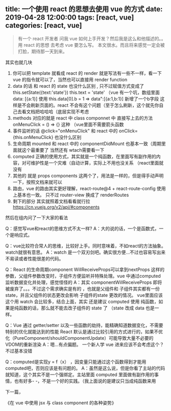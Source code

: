 title: 一个使用 react 的思想去使用 vue 的方式
date: 2019-04-28 12:00:00
tags: [react, vue]
categories: [react, vue]
---

> 有一个 react 开发者 问我 vue 如何上手开发？然后我是这么和他描述的。。
> 用 react 的思想 去考虑 vue 要怎么写。
> 本文很水。而且将来感觉一定会被打脸，期待那一天到来。

 <!-- more -->

其实也就几块

1. 你可以把 template 就看成 react 的 render 就是写法有一些不一样，看一下 vue 的指令就可以了，当然也可以直接用 render function
2. data 的话 和 react 的 state 也没什么区别 , 只不过赋值方式变成了 this.setState({text:'state'})  this.text = 'state' （vue 有一个坑，数组里面 data: [{a:1}]  使用 this.data[0].b = 1 => data":[{a:1,b:1}] 新增了一个b字段 这样是不会刷新页面的。react 不会有这个问题（至于怎么刷新，这个就先你自己去看文档把哈哈哈（底层实现不考虑
3. methods 对应的就是 react 中 class componnet 中 直接写上去的方法  onMenuClick = () => {} 这种 （vue里面不需要箭头函数
4. 事件监听的话 @click="onMenuClick" 和 react 中的  onClick={this.onMenuClick} 也没什么区别
5. 生命周期 mounted 和 react 中的 componentDidMount 也基本一致（周期里面就这个最重要了 当然还有 wtach需要看一下
6. computed 正确的使用方式，其实就是一个纯函数，在里面写有副作用的内容，对可维护性是一个灾难（自动计算，实际上不用也没关系 （react里面就没有
7. 其他的 就是 props components 这两个了，用法是一样的，但是得手动声明一下，按照文档来就可以
8. 路由，vue 的路由其实更好理解，react-route@4 + react-route-config 使用上基本也一致。 只不过 router-view 换成了 renderRoutes
9. 剩下的部分 其实就照着文档看看就行拉 https://cn.vuejs.org/v2/api/#components

然后在组内问了一下大家的看法

Q：感觉写vue和react的思维方式不太一样?
A：大的说的话，一个是函数式，一个是响应式。

Q：vue比较符合常人的思维，比较好上手。同时意味着，不如react的方法抽象。watch就很有意思。
A：watch 是一个双刃剑吧。确实很方便...不过也容易写出来不易读或者性能很差的代码。

Q：React 的生命周期component WillReceiveProps可以拿到nextProps 这样的参数，父组件参数改变时，子组件方便监听并特殊处理。vue 中通过computed 监听数据变化并处理，感觉怪怪的
A：其实 componentWillReceiveProps 即将被废弃了。。。不过这个需求确实是有的 ，也就是父组件和 子组件其实都有一份state，并且父组件的状态更改会影响 子组件的state 更改的情况。 vue里面应该这个用 watch 会比较多，结合上面，其实 还是建议 computed 使用 纯函数，如果是纯函数的话，那么就不能去改子组件的 state 了 （state 改成 data 也是一样。

Q：Vue 通过 getter/setter 以及一些函数的劫持，能精确知道数据变化，不需要特别的优化就能达到的性能
React 默认是通过比较引用的方式进行的，如果不优化（PureComponent/shouldComponentUpdate）可能导致大量不必要的VDOM的重新渲染
A：嗯...有点偏题。 一个新人学 vue 进来应该不会考虑这个？不过基本没错

Q：computed是实现y = f（x） ，因变量只能通过这个函数得到才能用 computed吧，否则应该是有问题的。
A：虽然是这么说，但是你看了主站的代码就知道，这个其实不是一个强绑定。主站里面 computed 里面做有副作用的事情，也有好多- -，不是一个好的实践。（我上面说的是建议只当成纯函数来用

下一篇，

《在 vue 中使用 jsx 与 class component 的各种姿势》